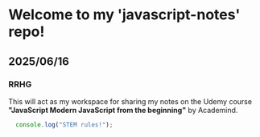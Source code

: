 # Welcome to my 'javascript-notes' repo!
## 2025/06/16
### RRHG

This will act as my workspace for sharing my notes on the Udemy course **"JavaScript Modern JavaScript from the beginning"** by Academind. 

```JavaScript
  console.log("STEM rules!");
```
